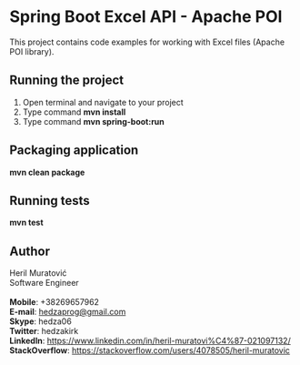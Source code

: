 # Spring Boot Excel API - Apache POI

This project contains code examples for working with Excel files (Apache POI library).


## Running the project

1. Open terminal and navigate to your project
2. Type command **mvn install**
3. Type command **mvn spring-boot:run**

## Packaging application

**mvn clean package**  

## Running tests
**mvn test**


## Author

Heril Muratović  
Software Engineer  
<br>
**Mobile**: +38269657962  
**E-mail**: hedzaprog@gmail.com  
**Skype**: hedza06  
**Twitter**: hedzakirk  
**LinkedIn**: https://www.linkedin.com/in/heril-muratovi%C4%87-021097132/  
**StackOverflow**: https://stackoverflow.com/users/4078505/heril-muratovic
